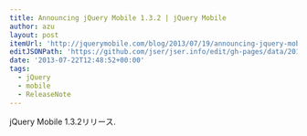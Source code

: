 ```yaml
---
title: Announcing jQuery Mobile 1.3.2 | jQuery Mobile
author: azu
layout: post
itemUrl: 'http://jquerymobile.com/blog/2013/07/19/announcing-jquery-mobile-1-3-2/'
editJSONPath: 'https://github.com/jser/jser.info/edit/gh-pages/data/2013/07/index.json'
date: '2013-07-22T12:48:52+00:00'
tags:
  - jQuery
  - mobile
  - ReleaseNote
---
```

jQuery Mobile 1.3.2リリース.
